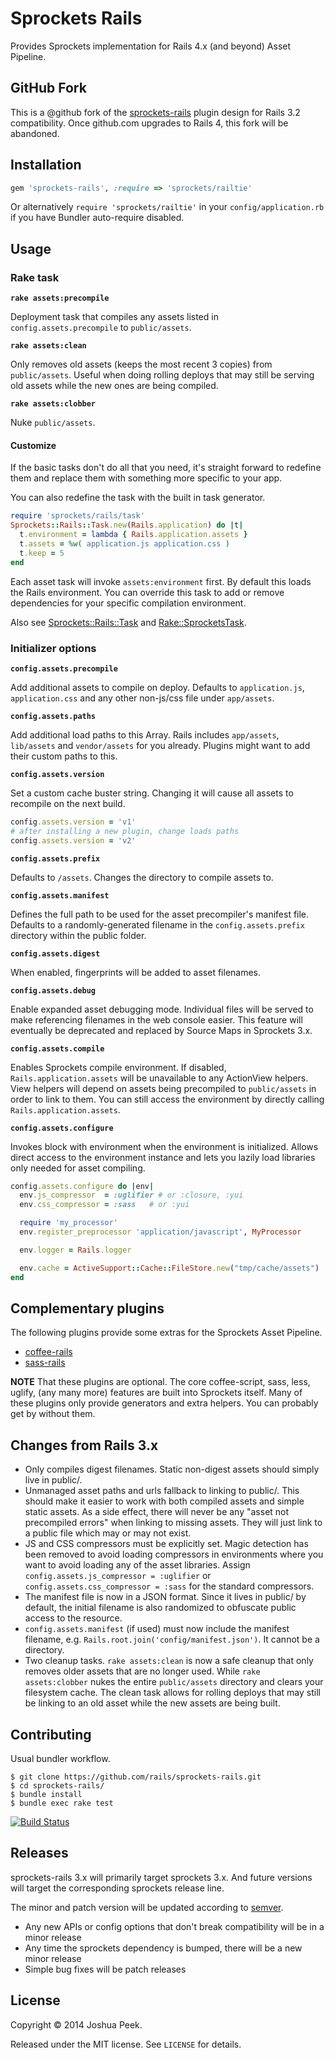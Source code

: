# Sprockets Rails

Provides Sprockets implementation for Rails 4.x (and beyond) Asset Pipeline.


## GitHub Fork

This is a @github fork of the [sprockets-rails](https://github.com/rails/sprockets-rails) plugin design for Rails 3.2 compatibility. Once github.com upgrades to Rails 4, this fork will be abandoned.


## Installation

``` ruby
gem 'sprockets-rails', :require => 'sprockets/railtie'
```

Or alternatively `require 'sprockets/railtie'` in your `config/application.rb` if you have Bundler auto-require disabled.


## Usage


### Rake task

**`rake assets:precompile`**

Deployment task that compiles any assets listed in `config.assets.precompile` to `public/assets`.

**`rake assets:clean`**

Only removes old assets (keeps the most recent 3 copies) from `public/assets`. Useful when doing rolling deploys that may still be serving old assets while the new ones are being compiled.

**`rake assets:clobber`**

Nuke `public/assets`.

#### Customize

If the basic tasks don't do all that you need, it's straight forward to redefine them and replace them with something more specific to your app.

You can also redefine the task with the built in task generator.

``` ruby
require 'sprockets/rails/task'
Sprockets::Rails::Task.new(Rails.application) do |t|
  t.environment = lambda { Rails.application.assets }
  t.assets = %w( application.js application.css )
  t.keep = 5
end
```

Each asset task will invoke `assets:environment` first. By default this loads the Rails environment. You can override this task to add or remove dependencies for your specific compilation environment.

Also see [Sprockets::Rails::Task](https://github.com/rails/sprockets-rails/blob/master/lib/sprockets/rails/task.rb) and [Rake::SprocketsTask](https://github.com/sstephenson/sprockets/blob/master/lib/rake/sprocketstask.rb).


### Initializer options

**`config.assets.precompile`**

Add additional assets to compile on deploy. Defaults to `application.js`, `application.css` and any other non-js/css file under `app/assets`.

**`config.assets.paths`**

Add additional load paths to this Array. Rails includes `app/assets`, `lib/assets` and `vendor/assets` for you already. Plugins might want to add their custom paths to this.


**`config.assets.version`**

Set a custom cache buster string. Changing it will cause all assets to recompile on the next build.

``` ruby
config.assets.version = 'v1'
# after installing a new plugin, change loads paths
config.assets.version = 'v2'
```

**`config.assets.prefix`**

Defaults to `/assets`. Changes the directory to compile assets to.

**`config.assets.manifest`**

Defines the full path to be used for the asset precompiler's manifest file. Defaults to a randomly-generated filename in the `config.assets.prefix` directory within the public folder.

**`config.assets.digest`**

When enabled, fingerprints will be added to asset filenames.

**`config.assets.debug`**

Enable expanded asset debugging mode. Individual files will be served to make referencing filenames in the web console easier. This feature will eventually be deprecated and replaced by Source Maps in Sprockets 3.x.

**`config.assets.compile`**

Enables Sprockets compile environment. If disabled, `Rails.application.assets` will be unavailable to any ActionView helpers. View helpers will depend on assets being precompiled to `public/assets` in order to link to them. You can still access the environment by directly calling `Rails.application.assets`.

**`config.assets.configure`**

Invokes block with environment when the environment is initialized. Allows direct access to the environment instance and lets you lazily load libraries only needed for asset compiling.

``` ruby
config.assets.configure do |env|
  env.js_compressor  = :uglifier # or :closure, :yui
  env.css_compressor = :sass   # or :yui

  require 'my_processor'
  env.register_preprocessor 'application/javascript', MyProcessor

  env.logger = Rails.logger

  env.cache = ActiveSupport::Cache::FileStore.new("tmp/cache/assets")
end
```


## Complementary plugins

The following plugins provide some extras for the Sprockets Asset Pipeline.

* [coffee-rails](https://github.com/rails/coffee-rails)
* [sass-rails](https://github.com/rails/sass-rails)

**NOTE** That these plugins are optional. The core coffee-script, sass, less, uglify, (any many more) features are built into Sprockets itself. Many of these plugins only provide generators and extra helpers. You can probably get by without them.


## Changes from Rails 3.x

* Only compiles digest filenames. Static non-digest assets should simply live in public/.
* Unmanaged asset paths and urls fallback to linking to public/. This should make it easier to work with both compiled assets and simple static assets. As a side effect, there will never be any "asset not precompiled errors" when linking to missing assets. They will just link to a public file which may or may not exist.
* JS and CSS compressors must be explicitly set. Magic detection has been removed to avoid loading compressors in environments where you want to avoid loading any of the asset libraries. Assign `config.assets.js_compressor = :uglifier` or `config.assets.css_compressor = :sass` for the standard compressors.
* The manifest file is now in a JSON format. Since it lives in public/ by default, the initial filename is also randomized to obfuscate public access to the resource.
* `config.assets.manifest` (if used) must now include the manifest filename, e.g. `Rails.root.join('config/manifest.json')`. It cannot be a directory.
* Two cleanup tasks. `rake assets:clean` is now a safe cleanup that only removes older assets that are no longer used. While `rake assets:clobber` nukes the entire `public/assets` directory and clears your filesystem cache. The clean task allows for rolling deploys that may still be linking to an old asset while the new assets are being built.


## Contributing

Usual bundler workflow.

``` shell
$ git clone https://github.com/rails/sprockets-rails.git
$ cd sprockets-rails/
$ bundle install
$ bundle exec rake test
```

[![Build Status](https://travis-ci.org/rails/sprockets-rails.svg?branch=master)](https://travis-ci.org/rails/sprockets-rails)


## Releases

sprockets-rails 3.x will primarily target sprockets 3.x. And future versions will target the corresponding sprockets release line.

The minor and patch version will be updated according to [semver](http://semver.org/).

* Any new APIs or config options that don't break compatibility will be in a minor release
* Any time the sprockets dependency is bumped, there will be a new minor release
* Simple bug fixes will be patch releases


## License

Copyright &copy; 2014 Joshua Peek.

Released under the MIT license. See `LICENSE` for details.

